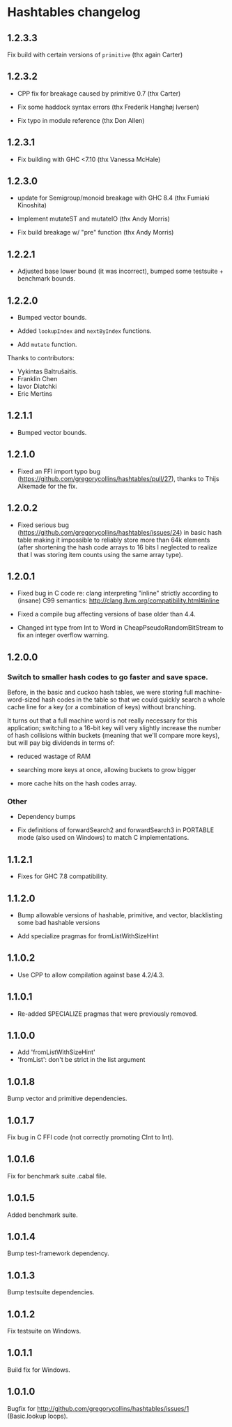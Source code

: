 # Hashtables changelog

## 1.2.3.3

Fix build with certain versions of `primitive` (thx again Carter)

## 1.2.3.2

  - CPP fix for breakage caused by primitive 0.7 (thx Carter)

  - Fix some haddock syntax errors (thx Frederik Hanghøj Iversen)

  - Fix typo in module reference (thx Don Allen)

## 1.2.3.1

  - Fix building with GHC <7.10 (thx Vanessa McHale)

## 1.2.3.0

  - update for Semigroup/monoid breakage with GHC 8.4 (thx Fumiaki Kinoshita)

  - Implement mutateST and mutateIO (thx Andy Morris)

  - Fix build breakage w/ "pre" function (thx Andy Morris)

## 1.2.2.1

  - Adjusted base lower bound (it was incorrect), bumped some testsuite +
    benchmark bounds.

## 1.2.2.0
  - Bumped vector bounds.

  - Added `lookupIndex` and `nextByIndex` functions.
  - Add `mutate` function.

Thanks to contributors:

  - Vykintas Baltrušaitis.
  - Franklin Chen
  - Iavor Diatchki
  - Eric Mertins

## 1.2.1.1
  - Bumped vector bounds.

## 1.2.1.0

  - Fixed an FFI import typo bug
    (https://github.com/gregorycollins/hashtables/pull/27), thanks to Thijs
    Alkemade for the fix.

## 1.2.0.2

  - Fixed serious bug (https://github.com/gregorycollins/hashtables/issues/24)
    in basic hash table making it impossible to reliably store more than 64k
    elements (after shortening the hash code arrays to 16 bits I neglected to
    realize that I was storing item counts using the same array type).

## 1.2.0.1

  - Fixed bug in C code re: clang interpreting "inline" strictly according to
    (insane) C99 semantics: http://clang.llvm.org/compatibility.html#inline

  - Fixed a compile bug affecting versions of base older than 4.4.

  - Changed int type from Int to Word in CheapPseudoRandomBitStream to fix an
    integer overflow warning.

## 1.2.0.0

### Switch to smaller hash codes to go faster and save space.

Before, in the basic and cuckoo hash tables, we were storing full
machine-word-sized hash codes in the table so that we could quickly search a
whole cache line for a key (or a combination of keys) without branching.

It turns out that a full machine word is not really necessary for this
application; switching to a 16-bit key will very slightly increase the number
of hash collisions within buckets (meaning that we'll compare more keys), but
will pay big dividends in terms of:

  - reduced wastage of RAM

  - searching more keys at once, allowing buckets to grow bigger

  - more cache hits on the hash codes array.

### Other

  - Dependency bumps

  - Fix definitions of forwardSearch2 and forwardSearch3 in PORTABLE mode (also
    used on Windows) to match C implementations.

## 1.1.2.1
  - Fixes for GHC 7.8 compatibility.

## 1.1.2.0
  - Bump allowable versions of hashable, primitive, and vector, blacklisting
    some bad hashable versions

  - Add specialize pragmas for fromListWithSizeHint

## 1.1.0.2
  - Use CPP to allow compilation against base 4.2/4.3.

## 1.1.0.1
  - Re-added SPECIALIZE pragmas that were previously removed.

## 1.1.0.0
  - Add 'fromListWithSizeHint'
  - 'fromList': don't be strict in the list argument

## 1.0.1.8
Bump vector and primitive dependencies.

## 1.0.1.7
Fix bug in C FFI code (not correctly promoting CInt to Int).

## 1.0.1.6
Fix for benchmark suite .cabal file.

## 1.0.1.5
Added benchmark suite.

## 1.0.1.4
Bump test-framework dependency.

## 1.0.1.3
Bump testsuite dependencies.

## 1.0.1.2
Fix testsuite on Windows.

## 1.0.1.1
Build fix for Windows.

## 1.0.1.0

Bugfix for http://github.com/gregorycollins/hashtables/issues/1 (Basic.lookup
loops).
